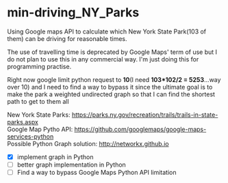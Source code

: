 # min-driving_NY_Parks
Using Google maps API to calculate which New York State Park(103 of them) can be driving for reasonable times.

The use of travelling time is deprecated by Google Maps' term of use but I do not plan to use this in any commercial way. I'm just doing this for programming practise. 

Right now google limit python request to __10__(I need __103*102/2 = 5253__...way over 10) and I need to find a way to bypass it since the ultimate goal is to make the park a weighted undirected graph so that I can find the shortest path to get to them all

New York State Parks: https://parks.ny.gov/recreation/trails/trails-in-state-parks.aspx <br />
Google Map Pytho API: https://github.com/googlemaps/google-maps-services-python <br />
Possible Python Graph solution: http://networkx.github.io <br />


- [x] implement graph in Python <br />
- [ ] better graph implementation in Python <br />
- [ ] Find a way to bypass Google Maps Python API limitation <br />
